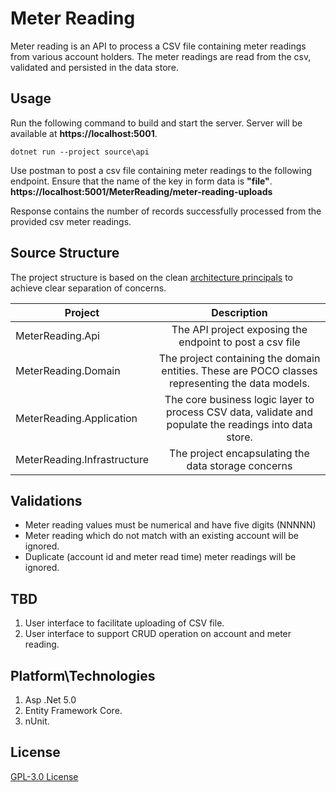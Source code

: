 
# Meter Reading

Meter reading is an API to process a CSV file containing meter readings from various account holders. The meter readings are read from the csv, validated and persisted in the data store.

## Usage

Run the following command to build and start the server. Server will be available at **https://localhost:5001**.

```
dotnet run --project source\api
```
Use postman to post a csv file containing meter readings to the following endpoint. Ensure that the name of the key in form data is **"file"**. 
**https://localhost:5001/MeterReading/meter-reading-uploads** 

Response contains the number of records successfully processed from the provided csv meter readings.

## Source Structure

The project structure is based on the clean [architecture principals](https://jasontaylor.dev/clean-architecture-getting-started/) to achieve clear separation of concerns.

| Project         | Description |
| ------------- |:-------------:|
| MeterReading.Api  | The API project exposing the endpoint to post a csv file |
| MeterReading.Domain | The project containing the domain entities. These are POCO classes representing the data models.     |
| MeterReading.Application  | The core business logic layer to process CSV data, validate and populate the readings into data store. |
| MeterReading.Infrastructure| The project encapsulating the data storage concerns      |

## Validations

* Meter reading values must be numerical and have five digits (NNNNN)
* Meter reading which do not match with an existing account will be ignored.
* Duplicate (account id and meter read time) meter readings will be ignored.

## TBD

1. User interface to facilitate uploading of CSV file.
2. User interface to support CRUD operation on account and meter reading.

## Platform\Technologies
1. Asp .Net 5.0 
2. Entity Framework Core.
3. nUnit.

## License
[GPL-3.0 License](https://www.gnu.org/licenses/gpl-3.0.en.html)
